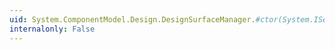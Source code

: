 ```yaml
---
uid: System.ComponentModel.Design.DesignSurfaceManager.#ctor(System.IServiceProvider)
internalonly: False
---
```

